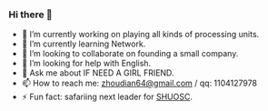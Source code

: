 ### Hi there 👋

- 🔭 I’m currently working on playing all kinds of processing units.
- 🌱 I’m currently learning Network.
- 👯 I’m looking to collaborate on founding a small company.
- 🤔 I’m looking for help with English.
- 💬 Ask me about IF NEED A GIRL FRIEND.
- 📫 How to reach me: zhoudian64@gmail.com / qq: 1104127978
- ⚡ Fun fact: safariing next leader for [SHUOSC](https://github.com/shuosc).
